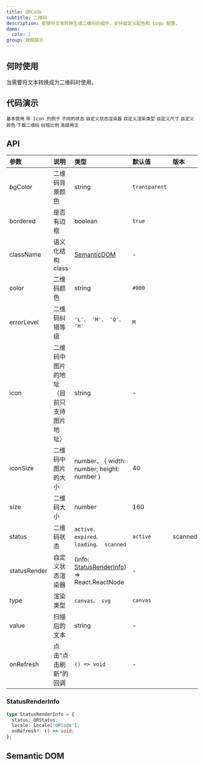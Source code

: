 ```yaml
---
title: QRCode
subtitle: 二维码
description: 能够将文本转换生成二维码的组件，支持自定义配色和 Logo 配置。
demo:
  cols: 2
group: 数据展示
---
```


## 何时使用

当需要将文本转换成为二维码时使用。

## 代码演示

<!-- prettier-ignore -->
<code src="./demo/base.tsx">基本使用</code>
<code src="./demo/icon.tsx">带 Icon 的例子</code>
<code src="./demo/status.tsx">不同的状态</code>
<code src="./demo/custom-status-render.tsx">自定义状态渲染器</code>
<code src="./demo/type.tsx">自定义渲染类型</code>
<code src="./demo/custom-size.tsx">自定义尺寸</code>
<code src="./demo/custom-color.tsx">自定义颜色</code>
<code src="./demo/download.tsx">下载二维码</code>
<code src="./demo/error-level.tsx">纠错比例</code>
<code src="./demo/popover.tsx">高级用法</code>

## API

| 参数 | 说明 | 类型 | 默认值 | 版本 |
| :-- | :-- | :-- | :-- | :-- |
| bgColor | 二维码背景颜色 | string | `transparent` |  |
| bordered | 是否有边框 | boolean | `true` |  |
| className | 语义化结构 class | [SemanticDOM](#semantic-dom) | - |  |
| color | 二维码颜色 | string | `#000` |  |
| errorLevel | 二维码纠错等级 | `'L'、 'M'、 'Q'、 'H' ` | `M` |  |
| icon | 二维码中图片的地址（目前只支持图片地址） | string | - |  |
| iconSize | 二维码中图片的大小 | number、 { width: number; height: number } | 40 |  |
| size | 二维码大小 | number | 160 |  |
| status | 二维码状态 | `active、 expired、 loading、 scanned` | `active` | scanned: |
| statusRender | 自定义状态渲染器 | (info: [StatusRenderInfo](/components/qr-code-cn#statusrenderinfo)) => React.ReactNode | - |  |
| type | 渲染类型 | `canvas、 svg ` | `canvas` |  |
| value | 扫描后的文本 | string | - |  |
| onRefresh | 点击"点击刷新"的回调 | `() => void` | - |  |

### StatusRenderInfo

```typescript
type StatusRenderInfo = {
  status: QRStatus;
  locale: Locale['QRCode'];
  onRefresh?: () => void;
};
```

## Semantic DOM

<code src="./demo/_semantic.tsx" simplify></code>

